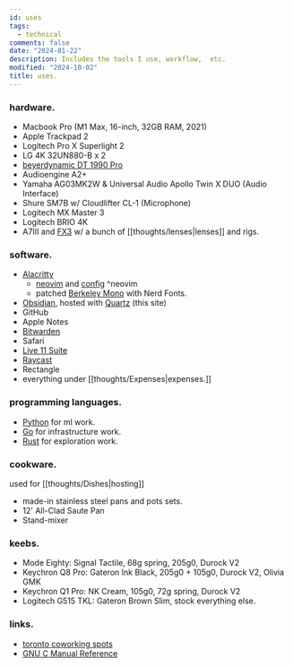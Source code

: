 ```yaml
---
id: uses
tags:
  - technical
comments: false
date: "2024-01-22"
description: Includes the tools I use, workflow,  etc.
modified: "2024-10-02"
title: uses.
---
```


### hardware.

- Macbook Pro (M1 Max, 16-inch, 32GB RAM, 2021)
- Apple Trackpad 2
- Logitech Pro X Superlight 2
- LG 4K 32UN880-B x 2
- [beyerdynamic DT 1990 Pro](https://global.beyerdynamic.com/dt-1990-pro.html)
- Audioengine A2+
- Yamaha AG03MK2W & Universal Audio Apollo Twin X DUO (Audio Interface)
- Shure SM7B w/ Cloudlifter CL-1 (Microphone)
- Logitech MX Master 3
- Logitech BRIO 4K
- A7III and [FX3](https://www.sony.ca/en/interchangeable-lens-cameras/products/ilme-fx3-body---kit) w/ a bunch of [[thoughts/lenses|lenses]] and rigs.

### software.

- [Alacritty](https://alacritty.org/)
  - [neovim](https://neovim.io/) and [config](https://github.com/aarnphm/editor) ^neovim
  - patched [Berkeley Mono](https://berkeleygraphics.com/typefaces/berkeley-mono/) with Nerd Fonts.
- [Obsidian](https://obsidian.md/), hosted with [Quartz](https://quartz.jzhao.xyz) (this site)
- GitHub
- Apple Notes
- [Bitwarden](https://bitwarden.com/)
- Safari
- [Live 11 Suite](https://www.ableton.com/en/live/)
- [Raycast](https://www.raycast.com/)
- Rectangle
- everything under [[thoughts/Expenses|expenses.]]

### programming languages.

- [Python](https://www.python.org/) for ml work.
- [Go](https://golang.org/) for infrastructure work.
- [Rust](https://www.rust-lang.org/) for exploration work.

### cookware.

used for [[thoughts/Dishes|hosting]]

- made-in stainless steel pans and pots sets.
- 12' All-Clad Saute Pan
- Stand-mixer

### keebs.

- Mode Eighty: Signal Tactile, 68g spring, 205g0, Durock V2
- Keychron Q8 Pro: Gateron Ink Black, 205g0 + 105g0, Durock V2, Olivia GMK
- Keychron Q1 Pro: NK Cream, 105g0, 72g spring, Durock V2
- Logitech G515 TKL: Gateron Brown Slim, stock everything else.

### links.

- [toronto coworking spots](https://www.corner.inc/list/02c68af9-8286-474f-91de-0b4e702330e6?sid=49933781-9175-48ae-852b-acb5006e8bca)
- [GNU C Manual Reference](https://www.c-asm.com/gnu-c-manual.html)
